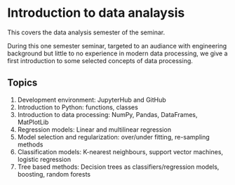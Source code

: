 # Introduction to data analaysis
This covers the data analysis semester of the seminar.

During this one semester seminar, targeted to an audiance with engineering background but little to no experience in modern data processing, we give a first introduction to some selected concepts of data processing. 

## Topics

1. Development environment: JupyterHub and GitHub
2. Introduction to Python: functions, classes
3. Introduction to data processing: NumPy, Pandas, DataFrames, MatPlotLib
4. Regression models: Linear and multilinear regression
5. Model selection and regularization: over/under fitting, re-sampling methods
6. Classification models: K-nearest neighbours, support vector machines, logistic regression
7. Tree based methods: Decision trees as classifiers/regression models, boosting, random forests
